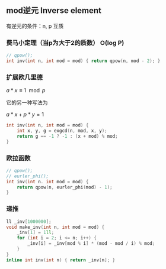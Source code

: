 ## mod逆元 Inverse element

有逆元的条件：n, p 互质

### 费马小定理（当p为大于2的质数） O(log P)

```cpp
// qpow();
int inv(int n, int mod = mod) { return qpow(n, mod - 2); }
```

### 扩展欧几里德

$a*x \equiv 1 \mod p$

它的另一种写法为

$a*x+p*y = 1$

```cpp
int inv(int n, int mod = mod) {
    int x, y, g = exgcd(n, mod, x, y);
    return g == -1 ? -1 : (x + mod) % mod;
}
```

### 欧拉函数

```cpp
// qpow();
// eurler_phi();
int inv(int n. int mod = mod) {
    return qpow(n, eurler_phi(mod) - 1);
}
```

### 递推

```cpp
ll _inv[1000000];
void make_inv(int n, int mod = mod) {
    _inv[1] = 1ll;
    for (int i = 2; i <= n; i++) {
        _inv[i] = _inv[mod % i] * (mod - mod / i) % mod;
    }
}
inline int inv(int n) { return _inv[n]; }
```